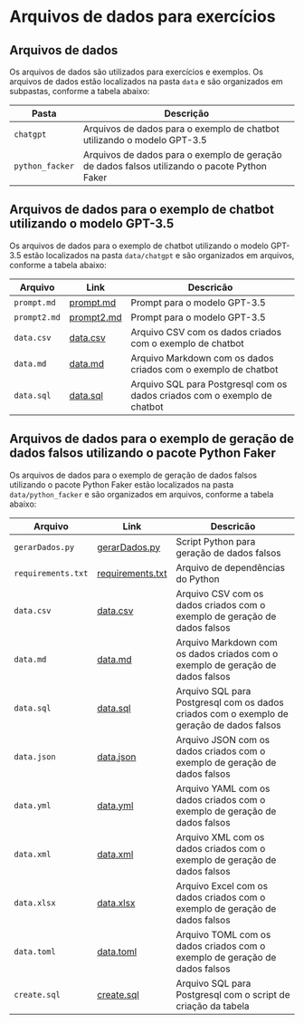 # Arquivos de dados para exercícios

## Arquivos de dados

Os arquivos de dados são utilizados para exercícios e exemplos. Os arquivos de dados estão localizados na pasta `data` e são organizados em subpastas, conforme a tabela abaixo:

| Pasta | Descrição |
| ----- | --------- |
| `chatgpt` | Arquivos de dados para o exemplo de chatbot utilizando o modelo GPT-3.5 |
| `python_facker` | Arquivos de dados para o exemplo de geração de dados falsos utilizando o pacote Python Faker |

## Arquivos de dados para o exemplo de chatbot utilizando o modelo GPT-3.5

Os arquivos de dados para o exemplo de chatbot utilizando o modelo GPT-3.5 estão localizados na pasta `data/chatgpt` e são organizados em arquivos, conforme a tabela abaixo:

| Arquivo | Link | Descricão |
| ------- | --------- | --------- |
| `prompt.md` | [prompt.md](chatgpt/prompt.md) | Prompt para o modelo GPT-3.5 |
| `prompt2.md` | [prompt2.md](chatgpt/prompt2.md) | Prompt para o modelo GPT-3.5 |	
| `data.csv` | [data.csv](chatgpt/data.csv) | Arquivo CSV com os dados criados com o exemplo de chatbot |
| `data.md` | [data.md](chatgpt/data.md) | Arquivo Markdown com os dados criados com o exemplo de chatbot |
| `data.sql` | [data.sql](chatgpt/data.sql) | Arquivo SQL para Postgresql com os dados criados com o exemplo de chatbot |

## Arquivos de dados para o exemplo de geração de dados falsos utilizando o pacote Python Faker

Os arquivos de dados para o exemplo de geração de dados falsos utilizando o pacote Python Faker estão localizados na pasta `data/python_facker` e são organizados em arquivos, conforme a tabela abaixo:

| Arquivo | Link | Descricão |
| ------- | --------- | --------- |
| `gerarDados.py` | [gerarDados.py](python_faker/gerarDados.py) | Script Python para geração de dados falsos |
| `requirements.txt` | [requirements.txt](python_faker/requirements.txt) | Arquivo de dependências do Python |
| `data.csv` | [data.csv](python_faker/data.csv) | Arquivo CSV com os dados criados com o exemplo de geração de dados falsos |
| `data.md` | [data.md](python_faker/data.md) | Arquivo Markdown com os dados criados com o exemplo de geração de dados falsos |
| `data.sql` | [data.sql](python_faker/data.sql) | Arquivo SQL para Postgresql com os dados criados com o exemplo de geração de dados falsos |
| `data.json` | [data.json](python_faker/data.json) | Arquivo JSON com os dados criados com o exemplo de geração de dados falsos |
| `data.yml` | [data.yml](python_faker/data.yml) | Arquivo YAML com os dados criados com o exemplo de geração de dados falsos |
| `data.xml` | [data.xml](python_faker/data.xml) | Arquivo XML com os dados criados com o exemplo de geração de dados falsos |
| `data.xlsx` | [data.xlsx](python_faker/data.xlsx) | Arquivo Excel com os dados criados com o exemplo de geração de dados falsos |
| `data.toml` | [data.toml](python_faker/data.toml) | Arquivo TOML com os dados criados com o exemplo de geração de dados falsos |
| `create.sql` | [create.sql](python_faker/create.sql) | Arquivo SQL para Postgresql com o script de criação da tabela |

